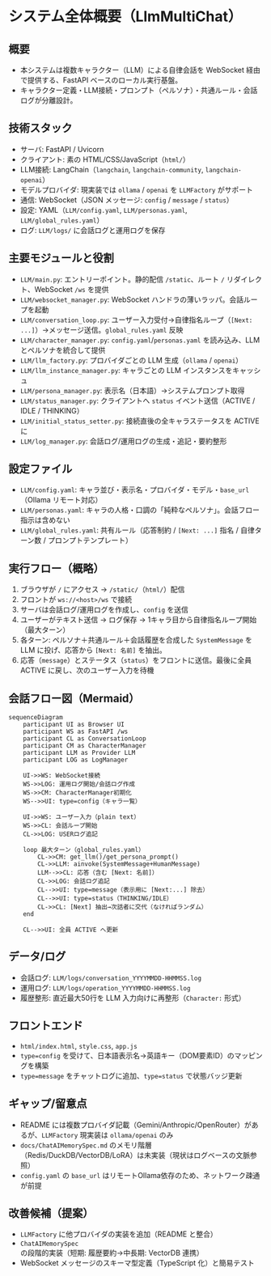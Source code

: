 # システム全体概要（LlmMultiChat）

## 概要
- 本システムは複数キャラクター（LLM）による自律会話を WebSocket 経由で提供する、FastAPI ベースのローカル実行基盤。
- キャラクター定義・LLM接続・プロンプト（ペルソナ）・共通ルール・会話ログが分離設計。

## 技術スタック
- サーバ: FastAPI / Uvicorn
- クライアント: 素の HTML/CSS/JavaScript（`html/`）
- LLM接続: LangChain（`langchain`, `langchain-community`, `langchain-openai`）
- モデルプロバイダ: 現実装では `ollama` / `openai` を `LLMFactory` がサポート
- 通信: WebSocket（JSON メッセージ: `config` / `message` / `status`）
- 設定: YAML（`LLM/config.yaml`, `LLM/personas.yaml`, `LLM/global_rules.yaml`）
- ログ: `LLM/logs/` に会話ログと運用ログを保存

## 主要モジュールと役割
- `LLM/main.py`: エントリーポイント。静的配信 `/static`、ルート `/` リダイレクト、WebSocket `/ws` を提供
- `LLM/websocket_manager.py`: WebSocket ハンドラの薄いラッパ。会話ループを起動
- `LLM/conversation_loop.py`: ユーザー入力受付→自律指名ループ（`[Next: ...]`）→メッセージ送信。`global_rules.yaml` 反映
- `LLM/character_manager.py`: `config.yaml`/`personas.yaml` を読み込み、LLM とペルソナを統合して提供
- `LLM/llm_factory.py`: プロバイダごとの LLM 生成（`ollama` / `openai`）
- `LLM/llm_instance_manager.py`: キャラごとの LLM インスタンスをキャッシュ
- `LLM/persona_manager.py`: 表示名（日本語）→システムプロンプト取得
- `LLM/status_manager.py`: クライアントへ `status` イベント送信（ACTIVE / IDLE / THINKING）
- `LLM/initial_status_setter.py`: 接続直後の全キャラステータスを ACTIVE に
- `LLM/log_manager.py`: 会話ログ/運用ログの生成・追記・要約整形

## 設定ファイル
- `LLM/config.yaml`: キャラ並び・表示名・プロバイダ・モデル・`base_url`（Ollama リモート対応）
- `LLM/personas.yaml`: キャラの人格・口調の「純粋なペルソナ」。会話フロー指示は含めない
- `LLM/global_rules.yaml`: 共有ルール（応答制約 / `[Next: ...]` 指名 / 自律ターン数 / プロンプトテンプレート）

## 実行フロー（概略）
1. ブラウザが `/` にアクセス → `/static/`（`html/`）配信
2. フロントが `ws://<host>/ws` で接続
3. サーバは会話ログ/運用ログを作成し、`config` を送信
4. ユーザーがテキスト送信 → ログ保存 → 1キャラ目から自律指名ループ開始（最大ターン）
5. 各ターン: ペルソナ＋共通ルール＋会話履歴を合成した `SystemMessage` を LLM に投げ、応答から `[Next: 名前]` を抽出。
6. 応答（`message`）とステータス（`status`）をフロントに送信。最後に全員 ACTIVE に戻し、次のユーザー入力を待機

## 会話フロー図（Mermaid）
```mermaid
sequenceDiagram
    participant UI as Browser UI
    participant WS as FastAPI /ws
    participant CL as ConversationLoop
    participant CM as CharacterManager
    participant LLM as Provider LLM
    participant LOG as LogManager

    UI->>WS: WebSocket接続
    WS->>LOG: 運用ログ開始/会話ログ作成
    WS->>CM: CharacterManager初期化
    WS-->>UI: type=config（キャラ一覧）

    UI->>WS: ユーザー入力（plain text）
    WS->>CL: 会話ループ開始
    CL->>LOG: USERログ追記

    loop 最大ターン（global_rules.yaml）
        CL->>CM: get_llm()/get_persona_prompt()
        CL->>LLM: ainvoke(SystemMessage+HumanMessage)
        LLM-->>CL: 応答（含む [Next: 名前]）
        CL->>LOG: 会話ログ追記
        CL-->>UI: type=message（表示用に [Next:...] 除去）
        CL-->>UI: type=status（THINKING/IDLE）
        CL->>CL: [Next] 抽出→次話者に交代（なければランダム）
    end

    CL-->>UI: 全員 ACTIVE へ更新
```

## データ/ログ
- 会話ログ: `LLM/logs/conversation_YYYYMMDD-HHMMSS.log`
- 運用ログ: `LLM/logs/operation_YYYYMMDD-HHMMSS.log`
- 履歴整形: 直近最大50行を LLM 入力向けに再整形（`Character:` 形式）

## フロントエンド
- `html/index.html`, `style.css`, `app.js`
- `type=config` を受けて、日本語表示名→英語キー（DOM要素ID）のマッピングを構築
- `type=message` をチャットログに追加、`type=status` で状態バッジ更新

## ギャップ/留意点
- README には複数プロバイダ記載（Gemini/Anthropic/OpenRouter）があるが、`LLMFactory` 現実装は `ollama/openai` のみ
- `docs/ChatAIMemorySpec.md` のメモリ階層（Redis/DuckDB/VectorDB/LoRA）は未実装（現状はログベースの文脈参照）
- `config.yaml` の `base_url` はリモートOllama依存のため、ネットワーク疎通が前提

## 改善候補（提案）
- `LLMFactory` に他プロバイダの実装を追加（README と整合）
- `ChatAIMemorySpec` の段階的実装（短期: 履歴要約→中長期: VectorDB 連携）
- WebSocket メッセージのスキーマ型定義（TypeScript 化）と簡易テスト
